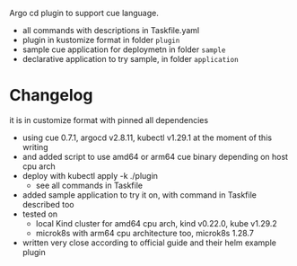 Argo cd plugin to support cue language.

- all commands with descriptions in Taskfile.yaml
- plugin in kustomize format in folder `plugin`
- sample cue application for deploymetn in folder `sample`
- declarative application to try sample, in folder `application`

# Changelog

it is in customize format with pinned all dependencies
- using cue 0.7.1, argocd v2.8.11, kubectl v1.29.1 at the moment of this writing
- and added script to use amd64 or arm64 cue binary depending on host cpu arch
- deploy with kubectl apply -k ./plugin
  - see all commands in Taskfile
- added sample application to try it on, with command in Taskfile described too
- tested on
  - local Kind cluster for amd64 cpu arch, kind v0.22.0, kube v1.29.2
  - microk8s with arm64 cpu architecture too, microk8s 1.28.7
- written very close according to official guide and their helm example plugin
